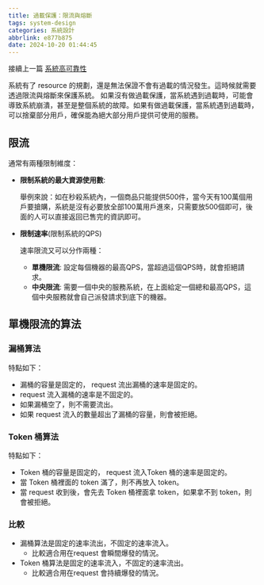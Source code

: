 ```yaml
---
title: 過載保護：限流與熔斷
tags: system-design
categories: 系統設計
abbrlink: e877b875
date: 2024-10-20 01:44:45
---
```


接續上一篇 [系統高可靠性](https://codemachine0121.github.io/posts/bcd9b3bc/)

系統有了 resource 的規劃，還是無法保證不會有過載的情況發生。這時候就需要透過限流與熔斷來保護系統。 如果沒有做過載保護，當系統遇到過載時，可能會導致系統崩潰，甚至是整個系統的故障。如果有做過載保護，當系統遇到過載時，可以捨棄部分用戶，確保能為絕大部分用戶提供可使用的服務。
<!--more-->

## 限流
通常有兩種限制維度：
- **限制系統的最大資源使用數**:

    舉例來說：如在秒殺系統內，一個商品只能提供500件，當今天有100萬個用戶要搶購，系統是沒有必要放全部100萬用戶進來，只需要放500個即可，後面的人可以直接返回已售完的資訊即可。

- **限制速率**(限制系統的QPS)

    速率限流又可以分作兩種：
  - **單機限流**: 
    設定每個機器的最高QPS，當超過這個QPS時，就會拒絕請求。
  - **中央限流**:
    需要一個中央的服務系統，在上面給定一個總和最高QPS，這個中央服務就會自己派發請求到底下的機器。

## 單機限流的算法
### 漏桶算法
特點如下：
- 漏桶的容量是固定的， request 流出漏桶的速率是固定的。
- request 流入漏桶的速率是不固定的。
- 如果漏桶空了，則不需要流出。
- 如果 request 流入的數量超出了漏桶的容量，則會被拒絕。


### Token 桶算法
特點如下：
- Token 桶的容量是固定的， request 流入Token 桶的速率是固定的。
-  當 Token 桶裡面的 token 滿了，則不再放入 token。
- 當 request 收到後，會先去 Token 桶裡面拿 token，如果拿不到 token，則會被拒絕。

### 比較
- 漏桶算法是固定的速率流出，不固定的速率流入。
    - 比較適合用在request 會瞬間爆發的情況。
- Token 桶算法是固定的速率流入，不固定的速率流出。
    - 比較適合用在request 會持續爆發的情況。
